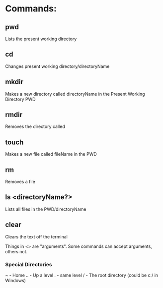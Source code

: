 # Commands:

## pwd
Lists the present working directory

## cd <directoryName>
Changes present working directory/directoryName

## mkdir <directoryName>
Makes a new directory called directoryName in the Present Working Directory PWD

## rmdir <directoryName>
Removes the directory called <directoryName>

## touch <fileName>
Makes a new file called fileName in the PWD

## rm <fileName>
Removes a file

## ls <directoryName?>
Lists all files in the PWD/directoryName

## clear
Clears the text off the terminal

Things in <> are "arguments". Some commands can accept arguments, others not.

### Special Directories

~ - Home
.. - Up a level
. - same level
/ - The root directory (could be c:/ in Windows)